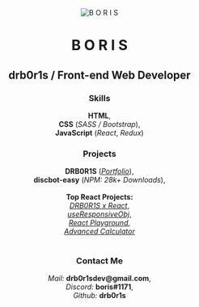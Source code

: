 <div align="center">
  <img src="https://i.imgur.com/UFREZ1Y.png" alt="B O R I S"></img>
</div>

<h1 align="center">B O R I S</h1>
<h2 align="center">drb0r1s / Front-end Web Developer</h2>

<h3 align="center">Skills</h3>

<div align="center">
  <b>HTML</b>,<br>
  <b>CSS</b> (<i>SASS / Bootstrap</i>),<br>
  <b>JavaScript</b> (<i>React</i>, <i>Redux</i>)
</div>

<h3 align="center">Projects</h3>

<div align="center">
  <b>DRB0R1S</b> (<i><a href="https://boris.ml">Portfolio</a></i>),<br>
  <b>discbot-easy</b> (<i>NPM: 28k+ Downloads</i>),<br><br>
  <b>Top React Projects:</b><br>
  <i><a href="https://drb0r1s-react.netlify.app/">DRB0R1S x React</a></i>,<br>
  <i><a href="https://github.com/drb0r1s/useResponsiveObj">useResponsiveObj</a></i>,<br>
  <i><a href="https://drb0r1s-react-playground.netlify.app">React Playground</a></i>,<br>
  <i><a href="https://drb0r1s-react-calculator.netlify.app/">Advanced Calculator</a></i><br><br>
</div>

<h3 align="center">Contact Me</h3>

<div align="center">
  <i>Mail: </i><b>drb0r1sdev@gmail.com</b>,<br>
  <i>Discord: </i><b>boris#1171</b>,<br>
  <i>Github: </i><b>drb0r1s</b>
</div>
